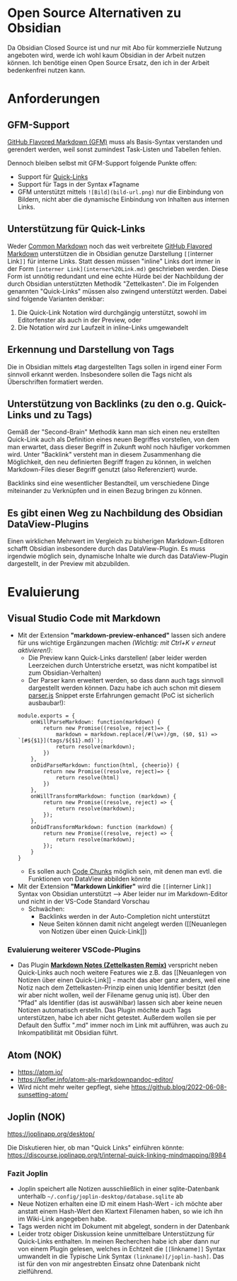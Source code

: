 # Open Source Alternativen zu Obsidian
Da Obsidian Closed Source ist und nur mit Abo für kommerzielle Nutzung angeboten wird, werde ich wohl kaum Obsidian in der Arbeit nutzen können. Ich benötige einen Open Source Ersatz, den ich in der Arbeit bedenkenfrei nutzen kann.

# Anforderungen
## GFM-Support
[GitHub Flavored Markdown (GFM)](https://github.github.com/gfm/) muss als Basis-Syntax verstanden und gerendert werden, weil sonst zumindest Task-Listen und Tabellen fehlen.

Dennoch bleiben selbst mit GFM-Support folgende Punkte offen:
* Support für [Quick-Links](#unterstützung-für-quick-links)
* Support für Tags in der Syntax `#`Tagname
* GFM unterstützt mittels `![Bild](bild-url.png)` nur die Einbindung von Bildern, nicht aber die dynamische Einbindung von Inhalten aus internen Links.

## Unterstützung für Quick-Links
Weder [Common Markdown](https://spec.commonmark.org/) noch das weit verbreitete [GitHub Flavored Markdown](https://github.github.com/gfm/) unterstützen die in Obsidian genutze Darstellung `[[`interner Link`]]` für interne Links. Statt dessen müssen "inline" Links dort immer in der Form `[interner Link](interner%20Link.md)` geschrieben werden. Diese Form ist unnötig redundant und eine echte Hürde bei der Nachbildung der durch Obsidian unterstützten Methodik "Zettelkasten". Die im Folgenden genannten "Quick-Links" müssen also zwingend unterstützt werden. Dabei sind folgende Varianten denkbar:

1. Die Quick-Link Notation wird durchgängig unterstützt, sowohl im Editorfenster als auch in der Preview, oder
1. Die Notation wird zur Laufzeit in inline-Links umgewandelt

## Erkennung und Darstellung von Tags
Die in Obsidian mittels `#`tag dargestellten Tags sollen in irgend einer Form sinnvoll erkannt werden. Insbesondere sollen die Tags nicht als Überschriften formatiert werden.

## Unterstützung von Backlinks (zu den o.g. Quick-Links und zu Tags)
Gemäß der "Second-Brain" Methodik kann man sich einen neu erstellten Quick-Link auch als Definition eines neuen Begriffes vorstellen, von dem man erwartet, dass dieser Begriff in Zukunft wohl noch häufiger vorkommen wird. Unter "Backlink" versteht man in diesem Zusammenhang die Möglichkeit, den neu definierten Begriff fragen zu können, in welchen Markdown-Files dieser Begriff genutzt (also Referenziert) wurde.

Backlinks sind eine wesentlicher Bestandteil, um verschiedene Dinge miteinander zu Verknüpfen und in einen Bezug bringen zu können.

## Es gibt einen Weg zu Nachbildung des Obsidian DataView-Plugins
Einen wirklichen Mehrwert im Vergleich zu bisherigen Markdown-Editoren schafft Obsidian insbesondere durch das DataView-Plugin. Es muss irgendwie möglich sein, dynamische Inhalte wie durch das DataView-Plugin dargestellt, in der Preview mit abzubilden.

# Evaluierung

## Visual Studio Code mit Markdown
* Mit der Extension **"markdown-preview-enhanced"** lassen sich andere für uns wichtige Ergänzungen machen *(Wichtig: mit Ctrl+K v erneut aktivieren!)*:
    * Die Preview kann Quick-Links darstellen! (aber leider werden Leerzeichen durch Unterstriche ersetzt, was nicht kompatibel ist zum Obsidian-Verhalten)
    * Der Parser kann erweitert werden, so dass dann auch tags sinnvoll dargestellt werden können. Dazu habe ich auch schon mit diesem [parser.js](https://shd101wyy.github.io/markdown-preview-enhanced/#/extend-parser) Snippet erste Erfahrungen gemacht (PoC ist sicherlich ausbaubar!):
    ```
    module.exports = {
        onWillParseMarkdown: function(markdown) {
            return new Promise((resolve, reject)=> {
                markdown = markdown.replace(/#(\w+)/gm, ($0, $1) => `[#${$1}](tags/${$1}.md)`);
                return resolve(markdown);
            })
        },
        onDidParseMarkdown: function(html, {cheerio}) {
            return new Promise((resolve, reject)=> {
                return resolve(html)
            })
        },
        onWillTransformMarkdown: function (markdown) {
            return new Promise((resolve, reject) => {
                return resolve(markdown);
            });
        },
        onDidTransformMarkdown: function (markdown) {
            return new Promise((resolve, reject) => {
                return resolve(markdown);
            });
        }
    }
    ```
    * Es sollen auch [Code Chunks](https://shd101wyy.github.io/markdown-preview-enhanced/#/code-chunk) möglich sein, mit denen man evtl. die Funktionen von DataView abbilden könnte
* Mit der Extension **"Markdown Linkifier"** wird die `[[`interner Link`]]` Syntax von Obsidian unterstützt  --> Aber leider nur im Markdown-Editor und nicht in der VS-Code Standard Vorschau
	* Schwächen: 
		* Backlinks werden in der Auto-Completion nicht unterstützt
		* Neue Seiten können damit nicht angelegt werden ([[Neuanlegen von Notizen über einen Quick-Link]])

### Evaluierung weiterer VSCode-Plugins
* Das Plugin **[Markdown Notes (Zettelkasten Remix)](https://marketplace.visualstudio.com/items?itemName=maxedmands.vscode-zettel-markdown-notes)** verspricht neben Quick-Links auch noch weitere Features wie z.B. das [[Neuanlegen von Notizen über einen Quick-Link]] - macht das aber ganz anders, weil eine Notiz nach dem Zettelkasten-Prinzip einen uniq Identifier besitzt (den wir aber nicht wollen, weil der Filename genug uniq ist). Über den "Pfad" als Identifier (das ist auswählbar) lassen sich aber keine neuen Notizen automatisch erstelln. Das Plugin möchte auch Tags unterstützen, habe ich aber nicht getestet. Außerdem wollen sie per Default den Suffix ".md" immer noch im Link mit aufführen, was auch zu Inkompatibllität mit Obsidian führt.

## Atom (NOK)
* https://atom.io/
* https://kofler.info/atom-als-markdownpandoc-editor/
* Wird nicht mehr weiter gepflegt, siehe https://github.blog/2022-06-08-sunsetting-atom/

## Joplin (NOK)
https://joplinapp.org/desktop/

Die Diskutieren hier, ob man "Quick Links" einführen könnte: https://discourse.joplinapp.org/t/internal-quick-linking-mindmapping/8984

### Fazit Joplin
* Joplin speichert alle Notizen ausschließlich in einer sqlite-Datenbank unterhalb `~/.config/joplin-desktop/database.sqlite` ab
* Neue Notizen erhalten eine ID mit einem Hash-Wert - ich möchte aber anstatt einem Hash-Wert den Klartext Filenamen haben, so wie ich ihn im Wiki-Link angegeben habe.
* Tags werden nicht im Dokument mit abgelegt, sondern in der Datenbank
* Leider trotz obiger Diskussion keine unmittelbare Unterstützung für Quick-Links enthalten. In meinen Recherchen habe ich aber dann nur von einem Plugin gelesen, welches in Echtzeit die `[[`linkname`]]` Syntax umwandelt in die Typische Link Syntax `(linkname)[/joplin-hash]`. Das ist für den von mir angestrebten Einsatz ohne Datenbank nicht zielführend.